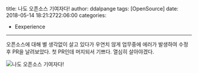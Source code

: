 title: 나도 오픈소스 기여자다!
author: ddalpange
tags: [OpenSource]
date: 2018-05-14 18:21:2722:06:00
categories:
- Eexperience
---
오픈소스에 대해 별 생각없이 살고 있다가 우연치 않게 업무중에 에러가 발생하여 수정 후 PR을 날려보았다. 첫 PR인데 머지되서 기쁘다. 열심히 살아야겠다.

<!-- more -->

![나도 오픈소스 기여자다!](https://ddalpange.github.io/images/tui-chart-contribute.png)
<!--stackedit_data:
eyJoaXN0b3J5IjpbLTEzNjAxNTk4MTEsLTYyMzI0MzYzMSwtMT
Q3ODk1MDM0MF19
-->